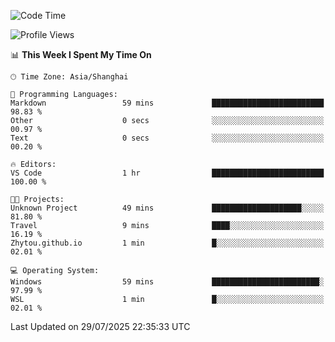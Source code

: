 <!--START_SECTION:waka-->
![Code Time](http://img.shields.io/badge/Code%20Time-3%2C051%20hrs%2057%20mins-blue)

![Profile Views](http://img.shields.io/badge/Profile%20Views-1-blue)

📊 **This Week I Spent My Time On** 

```text
🕑︎ Time Zone: Asia/Shanghai

💬 Programming Languages: 
Markdown                 59 mins             █████████████████████████   98.83 % 
Other                    0 secs              ░░░░░░░░░░░░░░░░░░░░░░░░░   00.97 % 
Text                     0 secs              ░░░░░░░░░░░░░░░░░░░░░░░░░   00.20 % 

🔥 Editors: 
VS Code                  1 hr                █████████████████████████   100.00 % 

🐱‍💻 Projects: 
Unknown Project          49 mins             ████████████████████░░░░░   81.80 % 
Travel                   9 mins              ████░░░░░░░░░░░░░░░░░░░░░   16.19 % 
Zhytou.github.io         1 min               █░░░░░░░░░░░░░░░░░░░░░░░░   02.01 % 

💻 Operating System: 
Windows                  59 mins             ████████████████████████░   97.99 % 
WSL                      1 min               █░░░░░░░░░░░░░░░░░░░░░░░░   02.01 % 
```


 Last Updated on 29/07/2025 22:35:33 UTC
<!--END_SECTION:waka-->
